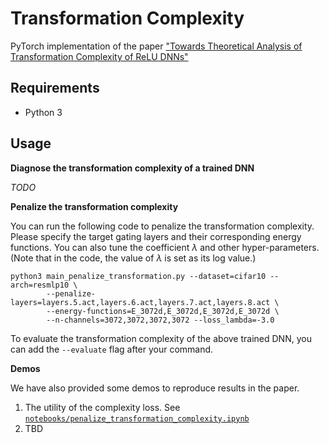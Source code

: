 # Transformation Complexity

PyTorch implementation of the paper ["Towards Theoretical Analysis of Transformation Complexity of ReLU DNNs"](https://arxiv.org/abs/2205.01940)

## Requirements

- Python 3


## Usage

**Diagnose the transformation complexity of a trained DNN**

*TODO*

**Penalize the transformation complexity**

You can run the following code to penalize the transformation complexity. Please specify the target gating layers and their corresponding energy functions. You can also tune the coefficient $\lambda$ and other hyper-parameters. (Note that in the code, the value of $\lambda$ is set as its log value.)

~~~shell
python3 main_penalize_transformation.py --dataset=cifar10 --arch=resmlp10 \
        --penalize-layers=layers.5.act,layers.6.act,layers.7.act,layers.8.act \
        --energy-functions=E_3072d,E_3072d,E_3072d,E_3072d \
        --n-channels=3072,3072,3072,3072 --loss_lambda=-3.0
~~~

To evaluate the transformation complexity of the above trained DNN, you can add the `--evaluate` flag after your command.

**Demos**

We have also provided some demos to reproduce results in the paper.

1. The utility of the complexity loss. See [`notebooks/penalize_transformation_complexity.ipynb`](notebooks/penalize_transformation_complexity.ipynb)
2. TBD
